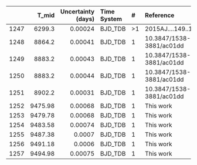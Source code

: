 |      |   T_mid |   Uncertainty (days) | Time System   | #   | Reference                |
|-----:|--------:|---------------------:|:--------------|:----|:-------------------------|
| 1247 | 6299.3  |              0.00024 | BJD_TDB       | >1  | 2015AJ....149..149B      |
| 1248 | 8864.2  |              0.00041 | BJD_TDB       | 1   | 10.3847/1538-3881/ac01dd |
| 1249 | 8883.2  |              0.00043 | BJD_TDB       | 1   | 10.3847/1538-3881/ac01dd |
| 1250 | 8883.2  |              0.00044 | BJD_TDB       | 1   | 10.3847/1538-3881/ac01dd |
| 1251 | 8902.2  |              0.00031 | BJD_TDB       | 1   | 10.3847/1538-3881/ac01dd |
| 1252 | 9475.98 |              0.00068 | BJD_TDB       | 1   | This work                |
| 1253 | 9479.78 |              0.00068 | BJD_TDB       | 1   | This work                |
| 1254 | 9483.58 |              0.00074 | BJD_TDB       | 1   | This work                |
| 1255 | 9487.38 |              0.0007  | BJD_TDB       | 1   | This work                |
| 1256 | 9491.18 |              0.0006  | BJD_TDB       | 1   | This work                |
| 1257 | 9494.98 |              0.00075 | BJD_TDB       | 1   | This work                |
